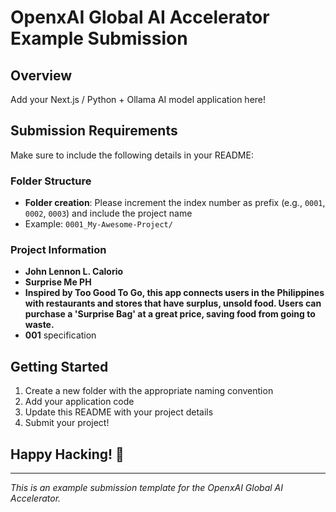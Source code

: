# OpenxAI Global AI Accelerator Example Submission

## Overview

Add your Next.js / Python + Ollama AI model application here!

## Submission Requirements

Make sure to include the following details in your README:

### Folder Structure
- **Folder creation**: Please increment the index number as prefix (e.g., `0001`, `0002`, `0003`) and include the project name
- Example: `0001_My-Awesome-Project/`

### Project Information
- **John Lennon L. Calorio**
- **Surprise Me PH**
- **Inspired by Too Good To Go, this app connects users in the Philippines with restaurants and stores that have surplus, unsold food. Users can purchase a 'Surprise Bag' at a great price, saving food from going to waste.**
- **001** specification

## Getting Started

1. Create a new folder with the appropriate naming convention
2. Add your application code
3. Update this README with your project details
4. Submit your project!

## Happy Hacking! 🚀

---

*This is an example submission template for the OpenxAI Global AI Accelerator.*

